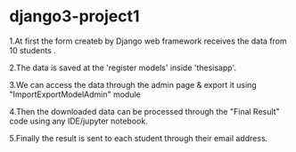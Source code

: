# django3-project1

1.At first the form createb by Django web framework receives the data from 10 students .

2.The data is saved at the 'register models' inside 'thesisapp'.

3.We can access the data through the admin page & export it using "ImportExportModelAdmin" module

4.Then the downloaded data can be processed through the "Final Result" code using any IDE/jupyter notebook. 

5.Finally the result is sent to each student through their email address. 
